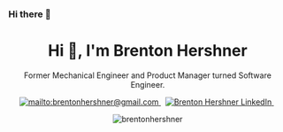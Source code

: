 ### Hi there 👋

<h1 align="center">Hi 👋, I'm Brenton Hershner</h1>
<!-- <p align="center">I traded in nuts and bolts for bits and bytes.</p> -->
<p align="center">Former Mechanical Engineer and Product Manager turned Software Engineer.</p>

<!-- <p align="center"> <a href="https://github.com/ryo-ma/github-profile-trophy"><img src="https://github-profile-trophy.vercel.app/?username=brentonhershner" alt="brentonhershner" /></a> </p> -->

<p align="center">

<a href="mailto:brentonhershner@gmail.com" target="blank">
<img src="https://img.shields.io/badge/Gmail-D14836?style=for-the-badge&logo=gmail&logoColor=white" alt="mailto:brentonhershner@gmail.com" />
</a> &nbsp;

<a href="https://www.linkedin.com/in/brenton-hershner/" target="blank">
<img src="https://img.shields.io/badge/linkedin-%230077B5.svg?&style=for-the-badge&logo=linkedin&logoColor=white" alt="Brenton Hershner LinkedIn" />
</a>&nbsp;

<!-- <a href="https://instagram.com/brenthersh/" target="blank">
<img src="https://img.shields.io/badge/instagram-%23E4405F.svg?&style=for-the-badge&logo=instagram&logoColor=white" alt="Brenton Hershner Instagram" />
</a>&nbsp;

<a href="https://twitter.com/BrentHershner/" target="blank">
<img src="https://img.shields.io/badge/Twitter-1DA1F2?style=for-the-badge&logo=twitter&logoColor=white" alt="Brenton Hershner twitter" />
</a>&nbsp;

<a href="#">
<img src="https://shields-io-visitor-counter.herokuapp.com/badge?page=BrentonHershner.BrentonHershner&style=for-the-badge">
</a>&nbsp; -->

</p>

<p align="center">
<img src="https://github-readme-stats.vercel.app/api?username=brentonhershner&show_icons=true&count_private=true&theme=dark&locale=en" alt="brentonhershner" />
</p>

<!-- ## Skills

<p align = "center">
<img align="center" alt="Javascript" src="https://img.shields.io/badge/JavaScript-F7DF1E?style=for-the-badge&logo=javascript&logoColor=black" />
<img align="center" alt="Node.js" src="https://img.shields.io/badge/Node.js-43853D?style=for-the-badge&logo=node.js&logoColor=white" />
<img align="center" alt="React" src="https://img.shields.io/badge/React-20232A?style=for-the-badge&logo=react&logoColor=61DAFB" />
<img align="center" alt="HTML5" src="https://img.shields.io/badge/HTML5-E34F26?style=for-the-badge&logo=html5&logoColor=white" />
<img align="center" alt="CSS3" src="https://img.shields.io/badge/CSS3-1572B6?style=for-the-badge&logo=css3&logoColor=white" />
<img align="center" alt="Express.js" src="https://img.shields.io/badge/Express.js-404D59?style=for-the-badge" />
<img align="center" alt="styled-components" src="https://img.shields.io/badge/styled--components-DB7093?style=for-the-badge&logo=styled-components&logoColor=white" />
<img align="center" alt="Material UI" src="https://img.shields.io/badge/Material--UI-0081CB?style=for-the-badge&logo=material-ui&logoColor=white" />
<img align="center" alt="Redux" src="https://img.shields.io/badge/Redux-593D88?style=for-the-badge&logo=redux&logoColor=white" />
<img align="center" alt="React Router" src="https://img.shields.io/badge/React_Router-CA4245?style=for-the-badge&logo=react-router&logoColor=white" />
<img align="center" alt="Markdown" src="https://img.shields.io/badge/Markdown-000000?style=for-the-badge&logo=markdown&logoColor=white" />
<img align="center" alt="jQuery" src="https://img.shields.io/badge/jQuery-0769AD?style=for-the-badge&logo=jquery&logoColor=white" />
<img align="center" alt="MySQL" src="https://img.shields.io/badge/MySQL-00000F?style=for-the-badge&logo=mysql&logoColor=white" />
<img align="center" alt="PostgreSQL" src="https://img.shields.io/badge/PostgreSQL-316192?style=for-the-badge&logo=postgresql&logoColor=white" />
<img align="center" alt="MongoDB" src="https://img.shields.io/badge/MongoDB-4EA94B?style=for-the-badge&logo=mongodb&logoColor=white" />
<img align="center" alt="Visual Studio Code" src="https://img.shields.io/badge/VisualStudioCode-0078d7.svg?style=for-the-badge&logo=visual-studio-code&logoColor=white"/>
<img align="center" alt="Git" src="https://img.shields.io/badge/git-%23F05033.svg?style=for-the-badge&logo=git&logoColor=white"/>
<img align="center" alt="GitHub" src="https://img.shields.io/badge/github-%23121011.svg?style=for-the-badge&logo=github&logoColor=white"/>
<img align="center" alt="GitHub Actions" src="https://img.shields.io/badge/githubactions-%232671E5.svg?style=for-the-badge&logo=githubactions&logoColor=white"/>
<img align="center" alt="CircleCI" src="https://img.shields.io/badge/CIRCLECI-%23161616.svg?style=for-the-badge&logo=circleci&logoColor=white"/>
<img align="center" alt="Nginx" src="https://img.shields.io/badge/nginx-%23009639.svg?style=for-the-badge&logo=nginx&logoColor=white"/>
<img align="center" alt="Testing-Library" src="https://img.shields.io/badge/-TestingLibrary-%23E33332?style=for-the-badge&logo=testing-library&logoColor=white"/>
<img align="center" alt="Jest" src="https://img.shields.io/badge/-jest-%23C21325?style=for-the-badge&logo=jest&logoColor=white"/>
<img align="center" alt="Mocha" src="https://img.shields.io/badge/-mocha-%238D6748?style=for-the-badge&logo=mocha&logoColor=white"/>
<img align="center" alt="Docker" src="https://img.shields.io/badge/docker-%230db7ed.svg?style=for-the-badge&logo=docker&logoColor=white"/>
<img align="center" alt="AWS" src="https://img.shields.io/badge/AWS-%23FF9900.svg?style=for-the-badge&logo=amazon-aws&logoColor=white"/>
<img align="center" alt="Google Cloud" src="https://img.shields.io/badge/Google_Cloud-4285F4?style=for-the-badge&logo=google-cloud&logoColor=white" />
<img align="center" alt="Postman" src="https://img.shields.io/badge/Postman-FF6C37?style=for-the-badge&logo=postman&logoColor=red" />
<img align="center" alt="Babel" src="https://img.shields.io/badge/Babel-F9DC3e?style=for-the-badge&logo=babel&logoColor=black" />
<img align="center" alt="ESLint" src="https://img.shields.io/badge/ESLint-4B3263?style=for-the-badge&logo=eslint&logoColor=white" />
<img align="center" alt="Webpack" src="https://img.shields.io/badge/webpack-%238DD6F9.svg?style=for-the-badge&logo=webpack&logoColor=black" />
<img align="center" alt="Arduino" src="https://img.shields.io/badge/-Arduino-00979D?style=for-the-badge&logo=Arduino&logoColor=white"/>
<img align="center" alt="Trello" src="https://img.shields.io/badge/Trello-%23026AA7.svg?style=for-the-badge&logo=Trello&logoColor=white"/>
<img align="center" alt="Slack" src="https://img.shields.io/badge/Slack-4A154B?style=for-the-badge&logo=slack&logoColor=white" />
<img align="center" alt="Zoom" src="https://img.shields.io/badge/Zoom-2D8CFF?style=for-the-badge&logo=zoom&logoColor=white" />
<img align="center" alt="Figma" src="https://img.shields.io/badge/figma-%23F24E1E.svg?style=for-the-badge&logo=figma&logoColor=white"/>
<img align="center" alt="Microsoft Office" src="https://img.shields.io/badge/Microsoft_Office-D83B01?style=for-the-badge&logo=microsoft-office&logoColor=white" />
<img align="center" alt="Microsoft Excel" src="https://img.shields.io/badge/Microsoft_Excel-217346?style=for-the-badge&logo=microsoft-excel&logoColor=white" />
<img align="center" alt="Microsoft Word" src="https://img.shields.io/badge/Microsoft_Word-2B579A?style=for-the-badge&logo=microsoft-word&logoColor=white" />
<img align="center" alt="Microsoft PowerPoint" src="https://img.shields.io/badge/Microsoft_PowerPoint-B7472A?style=for-the-badge&logo=microsoft-powerpoint&logoColor=white" />
<img align="center" alt="Microsoft SharePoint" src="https://img.shields.io/badge/Microsoft_SharePoint-0078D4?style=for-the-badge&logo=microsoft-sharepoint&logoColor=white" />
<img align="center" src="https://img.shields.io/badge/MacOS--9cf?style=for-the-badge&logo=Apple&logoColor=white" />
<img align="center" src="https://img.shields.io/badge/Windows-0078D6?style=for-the-badge&logo=windows&logoColor=white" />
<img align="center" src="https://img.shields.io/badge/Ubuntu-E95420?style=for-the-badge&logo=ubuntu&logoColor=white" />

</p> -->

<!-- ## Experience

<details open>
  <summary>
  <strong>Software Engineer Immersive Resident</strong>
  </summary>
2021 - 2021

<strong>Hack Reactor</strong> - Seattle, Washington
  <ul>
    <li>
    Instructed and guided troubleshooting to 500+ full-stack web development software engineering students.
    </li>
    <li>
    Held office hours to give one-on-one help to students’ specializing in VS Code, testing, and SQL query issues.
    </li>
    <li>
    Facilitated stand-up meetings. Planed and ran social events and encouraged student engagement.
    </li>
  </ul>
</details>

<details open>
  <summary>
  <strong>Mechanical Design Engineer,</strong> Promoted to <strong>Product Manager</strong>
  </summary>
2013 - 2021

<strong>OPW</strong> - Cincinnati, Ohio
  <ul>
    <li>
    Redesigned a gasoline nozzle with fewer components than original at 1/3 the cost of the original design.
    </li>
    <li>
    Hold two patents for a dripless gasoline nozzle installed at every Costco location in the US and an automatic latching technology used on hydrogen and compressed natural gas nozzles.
    </li>
    <li>
    Responsible for over 2,000 skus totally $80M in annual revenue. Brought products from conceptual stages through entire product life cycle.
    </li>
    <li>
    Won an innovation competition with a prototype of an electronically operated gasoline nozzle to improve reliability, safety, and record and report usage data.
    </li>
    <li>
    Led an effort to rationalize product lines by obsoleting poor performing products, resulting in a year over year profit increase despite lower revenue during the pandemic.
    </li>
    <li>
    Developed and distributed a dashboard of sales performance using Power BI generated with SQL queries.
    </li>
  </ul>
</details>

<details open>
  <summary>
<strong>Mechanical Engineer,</strong> Promoted to <strong>Lead Electrical Engineer</strong>
  </summary>
2011 - 2013

<strong>Ferno-Washington</strong> - Wilmington, Ohio

  <ul>
    <li>
    Designed electronic plastic enclosures, assemblies, and wire harnesses to which met all relevant FDA requirements including IEC 60601-1, IEC 61960, IEC 60204-1, and UL 2054.
    </li>
    <li>
    Successfully reduced the electromagnetic interference (EMI) of strained electric motors to compliant levels for a medical device. Designed the CAN bus protocol between components and managed vendors’ development to ensure functionality.
    </li>
  </ul>
</details>

<details open>
  <summary><strong>Mechanical Design Engineer</strong></summary>
  2008 - 2011

<strong>Weastec</strong> - Dublin, Ohio

  <ul>
    <li>
    Designed interior switches with user facing A-surfaces and precise illumination to control sliding doors, windows, locks, and other accessories for Honda and Acura vehicles.
    </li>
    <li>
    Developing plastic injection molded parts, stampings, PCBs and connectors.
    </li>
    <li>
    Specialized in light pipes and lenses for even and distributed backlight illumination.
    </li>
  </ul>
</details>

## Education
<details open>
<summary>
<strong>Full Stack Software Engineering</strong>
</summary>
<ul>
<li>2021 - 2021</li>

<li>Hack Reactor - Seattle Campus</li>
</ul>
</details>

<details open>
<summary>
<strong>Master's Degree Business Administration</strong>
</summary>
<ul>
<li>2017 - 2019</li>

<li><strong>Miami University</strong> - Oxford, Ohio</li>
</ul>
</details>


<details open>
<summary>
<strong>Bachelor's Degree Mechanical Engineering</strong>
</summary>
<ul>
<li>2003 - 2008</li>

<li><strong>The Ohio State University</strong> - Columbus, Ohio</li>
</ul>
</details>

&nbsp; -->

<!--
**BrentonHershner/BrentonHershner** is a ✨ _special_ ✨ repository because its `README.md` (this file) appears on your GitHub profile.

Here are some ideas to get you started:

- 🔭 I’m currently working on ...
- 🌱 I’m currently learning ...
- 👯 I’m looking to collaborate on ...
- 🤔 I’m looking for help with ...
- 💬 Ask me about ...
- 📫 How to reach me: ...
- 😄 Pronouns: ...
- ⚡ Fun fact: ...
-->
